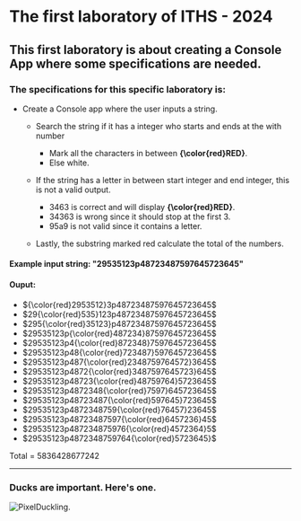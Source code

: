 # The first laboratory of ITHS - 2024

## This first laboratory is about creating a Console App where some specifications are needed.

### The specifications for this specific laboratory is:

* Create a Console app where the user inputs a string.
    * Search the string if it has a integer who starts and ends at the with number
        * Mark all the characters in between **{\color{red}RED}**.
        * Else white.

    * If the string has a letter in between start integer and end integer, this is not a valid output.
        * 3463 is correct and will display **{\color{red}RED}**.
        * 34363 is wrong since it should stop at the first 3.
        * 95a9 is not valid since it contains a letter.

    * Lastly, the substring marked red calculate the total of the numbers.

#### Example input string: "29535123p48723487597645723645"

#### Ouput:
- ${\color{red}2953512}3p48723487597645723645$
- $29{\color{red}535}123p48723487597645723645$
- $295{\color{red}35123}p48723487597645723645$
- $29535123p{\color{red}487234}87597645723645$
- $29535123p4{\color{red}872348}7597645723645$
- $29535123p48{\color{red}723487}597645723645$
- $29535123p487{\color{red}2348759764572}3645$
- $29535123p4872{\color{red}3487597645723}645$
- $29535123p48723{\color{red}48759764}5723645$
- $29535123p4872348{\color{red}7597}645723645$
- $29535123p48723487{\color{red}597645}723645$
- $29535123p4872348759{\color{red}76457}23645$
- $29535123p48723487597{\color{red}6457236}45$
- $29535123p487234875976{\color{red}4572364}5$
- $29535123p4872348759764{\color{red}5723645}$


Total = 5836428677242




-----------------------------------
### Ducks are important. Here's one.


<picture>
  <source media="(prefers-color-scheme: dark)" srcset="PixelDuck.png">
  <img alt="PixelDuckling." >
</picture>